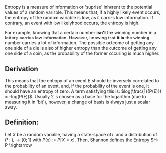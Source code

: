 Entropy is a measure of information or 'suprise' inherent to the potential values of a random variable. 
This means that, if a highly likely event occurs, the entropy of the random variable is low, as it carries low information. If contrary, an event with low likelyhood occurs, the entropy is high.

For example, knowing that a certain number **isn't** the winning number in a lottery carries low information. However, knowing that **it is** the winning number carries a lot of information.
The possible outcome of getting any one side of a die is also of higher entropy than the outcome of getting any one side of a coin, as the probability of the former occuring is much higher.
## Derivation
This means that the entropy of an event $E$ should be inversely correlated to the probability of an event, and, if the probability of the event is one, it should have an entropy of zero.
A term satisfying this is: $log(\frac{1}{P(E)}) = -log(P(E))$. Usually 2 is chosen as a base for the logarithm (due to measuring it in 'bit'), however, a change of basis is always just a scalar away. 

## Definition:
Let $X$ be a random variable, having a state-space of $L$ and a distribution of $P: L \rightarrow [0; 1]$ with $P(x) := P[X = x]$. Then, Shannon defines the Entropy $H: P \rightarrow   

